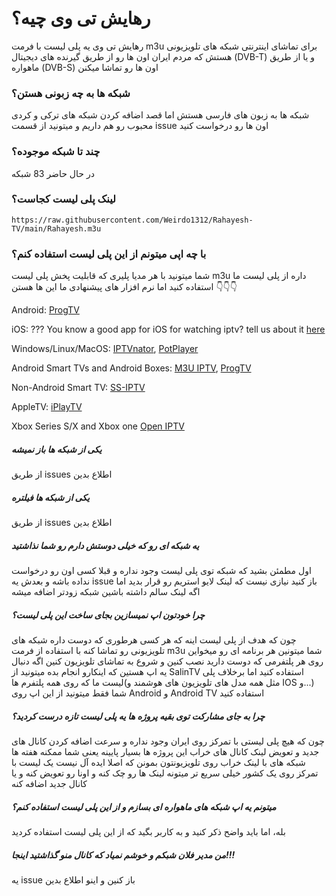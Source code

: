 # رهایش تی وی چیه؟
رهایش تی وی یه پلی لیست با فرمت m3u برای تماشای اینترنتی شبکه های تلویزیونی هستش که مردم ایران اون ها رو از طریق گیرنده های دیجیتال (DVB-T) و یا از طریق ماهواره (DVB-S) اون ها رو تماشا میکنن

### شبکه ها به چه زبونی هستن؟
شبکه ها به زبون های فارسی هستش اما قصد اضافه کردن شبکه های ترکی و کردی محبوب رو هم داریم و میتونید از قسمت issue اون ها رو درخواست کنید

### چند تا شبکه موجوده؟
در حال حاضر 83 شبکه

### لینک پلی لیست کجاست؟
``` https://raw.githubusercontent.com/Weirdo1312/Rahayesh-TV/main/Rahayesh.m3u ```

###  با چه اپی میتونم از این پلی لیست استفاده کنم؟
شما میتونید با هر مدیا پلیری که قابلیت پخش پلی لیست m3u داره از پلی لیست ما استفاده کنید اما نرم افزار های پیشنهادی ما این ها هستن 👇👇👇 




Android:
[ProgTV](https://play.google.com/store/apps/details?id=com.progdvb.progtva)

iOS:
???
You know a good app for iOS for watching iptv? tell us about it [here](https://github.com/Weirdo1312/Rahayesh-TV/issues/new) 

Windows/Linux/MacOS:
[IPTVnator](https://github.com/4gray/iptvnator),
[PotPlayer](https://potplayer.daum.net)

Android Smart TVs and Android Boxes:
[M3U IPTV](https://play.google.com/store/apps/details?id=de.herber_edevelopment.m3uiptv),
[ProgTV](https://play.google.com/store/apps/details?id=com.progdvb.progtva)

Non-Android Smart TV:
[SS-IPTV](https://ss-iptv.com)

AppleTV:
[iPlayTV](https://apps.apple.com/us/app/iplaytv/id1072226801)

Xbox Series S/X and Xbox one
[Open IPTV](https://www.microsoft.com/en-us/p/open-iptv/9n9gc8l5mldm)


##### یکی از شبکه ها باز نمیشه
از طریق issues اطلاع بدین

##### یکی از شبکه ها فیلتره
از طریق issues اطلاع بدین

##### یه شبکه ای رو که خیلی دوستش دارم رو شما نذاشتید
اول مطمئن بشید که شبکه توی پلی لیست وجود نداره و قبلا کسی اون رو درخواست نداده باشه و بعدش یه issue باز کنید
نیازی نیست که لینک لایو استریم رو قرار بدید اما اگه لینک سالم داشته باشین شبکه زودتر اضافه میشه

##### چرا خودتون اپ نمیسازین بجای ساخت این پلی لیست؟
چون که هدف از پلی لیست اینه که هر کسی هرطوری که دوست داره شبکه های تلویزیونی رو تماشا کنه با استفاده از فرمت m3u شما میتونین هر برنامه ای رو میخواین روی هر پلتفرمی که دوست دارید نصب کنین و شروع به تماشای تلویزیون کنین
اگه دنبال یه اپ هستین که اینکارو انجام بده میتونید از SalinTV استفاده کنید اما برخلاف پلی لیست ما که روی همه پلتفرم ها(مثل همه مدل های تلویزیون های هوشمند و IOS و...) شما فقط میتونید از این اپ روی Android و Android TV استفاده کنید

##### چرا به جای مشارکت توی بقیه پروژه ها یه پلی لیست تازه درست کردید؟
چون که هیچ پلی لیستی با تمرکز روی ایران وجود نداره و سرعت اضافه کردن کانال های جدید و تعویض لینک کانال های خراب این پروژه ها بسیار پایینه یعنی شما ممکنه هفته ها شبکه های با لینک خراب روی تلویزیونتون بمونن که اصلا ایده آل نیست
یک لیست با تمرکز روی یک کشور خیلی سریع تر میتونه لینک ها رو چک کنه و اونا رو تعویض کنه و یا کانال جدید اضافه کنه 

##### میتونم یه اپ شبکه های ماهواره ای بسازم و از این پلی لیست استفاده کنم؟
بله، اما باید واضح ذکر کنید و به کاربر بگید که از این پلی لیست استفاده کردید

##### من مدیر فلان شبکم و خوشم نمیاد که کانال منو گذاشتید اینجا!!!
یه issue باز کنین و اینو اطلاع بدین
